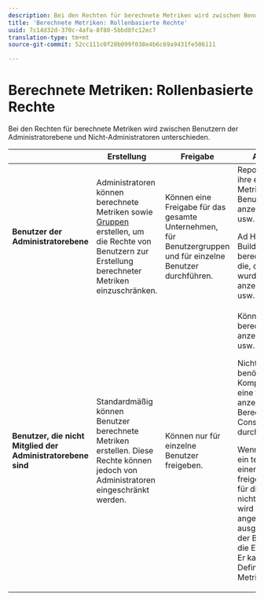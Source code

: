 ```yaml
---
description: Bei den Rechten für berechnete Metriken wird zwischen Benutzern der Administratorebene und Nicht-Administratoren unterschieden.
title: 'Berechnete Metriken: Rollenbasierte Rechte'
uuid: 7c14d32d-370c-4afa-8f80-5bbd8fc12ec7
translation-type: tm+mt
source-git-commit: 52cc111c0f28b099f038e4b6c69a9431fe506111

---
```



# Berechnete Metriken: Rollenbasierte Rechte

Bei den Rechten für berechnete Metriken wird zwischen Benutzern der Administratorebene und Nicht-Administratoren unterschieden.

<table id="table_13F72FD90C964B86BD4B51E6F51ED292"> 
 <thead> 
  <tr> 
   <th colname="col1" class="entry"> </th> 
   <th colname="col02" class="entry"> Erstellung </th> 
   <th colname="col2" class="entry"> Freigabe </th> 
   <th colname="col3" class="entry"> Anzeigen/Verwalten </th> 
   <th colname="col4" class="entry"> Genehmigen </th> 
   <th colname="col5" class="entry"> Übernehmen </th> 
  </tr> 
 </thead>
 <tbody> 
  <tr> 
   <td colname="col1"> <b>Benutzer der Administratorebene</b> </td> 
   <td colname="col02"> Administratoren können berechnete Metriken sowie <a href="https://marketing.adobe.com/resources/help/de_DE/reference/groups.html"  >Gruppen</a> erstellen, um die Rechte von Benutzern zur Erstellung berechneter Metriken einzuschränken. </td> 
   <td colname="col2"> Können eine Freigabe für das gesamte Unternehmen, für Benutzergruppen und für einzelne Benutzer durchführen. </td> 
   <td colname="col3"> <span class="keyword">Reports &amp; Analytics</span>: Können ihre eigenen berechneten Metriken und die anderer Benutzer anzeigen/bearbeiten/löschen usw. <p> <span class="keyword">Ad Hoc Analysis</span> und <span class="keyword">Report Builder</span>: Können ihre eigenen berechneten Metriken und die, die für sie freigegeben wurden, anzeigen/bearbeiten/löschen usw. </p> </td> 
   <td colname="col4"> Können berechnete Metriken als autorisiert genehmigen. </td> 
   <td colname="col5"> Können beliebige berechnete Metriken innerhalb der gesamten Organisation anwenden. </td> 
  </tr> 
  <tr> 
   <td colname="col1"> <b>Benutzer, die nicht Mitglied der Administratorebene sind</b> </td> 
   <td colname="col02"> Standardmäßig können Benutzer berechnete Metriken erstellen. Diese Rechte können jedoch von Administratoren eingeschränkt werden. </td> 
   <td colname="col2"> Können nur für einzelne Benutzer freigeben. </td> 
   <td colname="col3"> Können nur nur ihre eigenen berechneten Metriken anzeigen/bearbeiten/löschen usw. <p>Nicht-Administratoren benötigen Zugriff auf alle Komponentenereignisse, um eine freigegebene Metrik anzeigen zu können (die Berechtigungen der Admin Console werden weiterhin durchgesetzt). </p> <p>Wenn ein Dashboard oder ein terminierter Bericht für einen Nicht-Administrator freigegeben wird, die Metrik für diesen Benutzer aber nicht freigegeben wurde, wird der Bericht mit angewendeter Metrik ausgeführt (vorausgesetzt, der Benutzer ist berechtigt, die Ereignisse anzuzeigen). Er kann allerdings nicht die Definition anzeigen oder die Metrik bearbeiten. </p> </td> 
   <td colname="col4"> Können ausschließlich genehmigte berechnete Metriken nutzen. Können keine Metriken als genehmigt markieren. </td> 
   <td colname="col5"> Können ihre eigenen berechneten Metriken und Segmente, die für sie freigegeben wurden, anwenden. </td> 
  </tr> 
 </tbody> 
</table>

